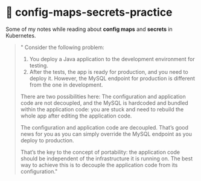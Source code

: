 # 🔐 config-maps-secrets-practice
Some of my notes while reading about **config maps** and **secrets** in Kubernetes.

> " Consider the following problem:
> 1. You deploy a Java application to the development environment for testing.
> 2. After the tests, the app is ready for production, and you need to deploy it. However, the MySQL
> endpoint for production is different from the one in development.
>
> There are two possibilities here:
> The configuration and application code are not decoupled, and the MySQL is hardcoded and bundled within the application code: you are stuck and need to rebuild the whole app after editing the application code.
> 
> The configuration and application code are decoupled. That’s good news for you as you can simply override the MySQL endpoint as you deploy to production.
> 
> That’s the key to the concept of portability: the application code should be independent of the infrastructure it is running on. The best way to achieve this is to decouple the application code from its configuration."
